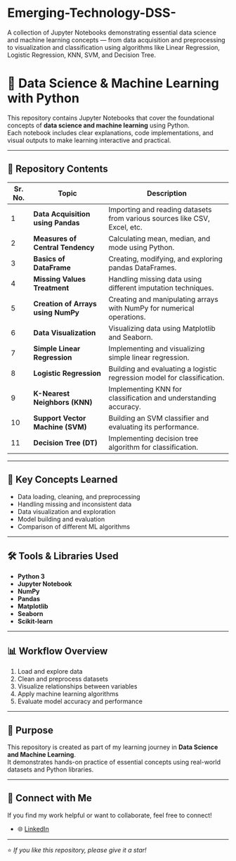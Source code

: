 # Emerging-Technology-DSS-
A collection of Jupyter Notebooks demonstrating essential data science and machine learning concepts — from data acquisition and preprocessing to visualization and classification using algorithms like Linear Regression, Logistic Regression, KNN, SVM, and Decision Tree.
# 📘 Data Science & Machine Learning with Python

This repository contains Jupyter Notebooks that cover the foundational concepts of **data science and machine learning** using Python.  
Each notebook includes clear explanations, code implementations, and visual outputs to make learning interactive and practical.

---

## 📂 Repository Contents

| Sr. No. | Topic | Description |
|----------|--------|-------------|
| 1 | **Data Acquisition using Pandas** | Importing and reading datasets from various sources like CSV, Excel, etc. |
| 2 | **Measures of Central Tendency** | Calculating mean, median, and mode using Python. |
| 3 | **Basics of DataFrame** | Creating, modifying, and exploring pandas DataFrames. |
| 4 | **Missing Values Treatment** | Handling missing data using different imputation techniques. |
| 5 | **Creation of Arrays using NumPy** | Creating and manipulating arrays with NumPy for numerical operations. |
| 6 | **Data Visualization** | Visualizing data using Matplotlib and Seaborn. |
| 7 | **Simple Linear Regression** | Implementing and visualizing simple linear regression. |
| 8 | **Logistic Regression** | Building and evaluating a logistic regression model for classification. |
| 9 | **K-Nearest Neighbors (KNN)** | Implementing KNN for classification and understanding accuracy. |
| 10 | **Support Vector Machine (SVM)** | Building an SVM classifier and evaluating its performance. |
| 11 | **Decision Tree (DT)** | Implementing decision tree algorithm for classification. |

---

## 🧠 Key Concepts Learned
- Data loading, cleaning, and preprocessing  
- Handling missing and inconsistent data  
- Data visualization and exploration  
- Model building and evaluation  
- Comparison of different ML algorithms  

---

## 🛠️ Tools & Libraries Used
- **Python 3**
- **Jupyter Notebook**
- **NumPy**
- **Pandas**
- **Matplotlib**
- **Seaborn**
- **Scikit-learn**

---

## 📊 Workflow Overview
1. Load and explore data  
2. Clean and preprocess datasets  
3. Visualize relationships between variables  
4. Apply machine learning algorithms  
5. Evaluate model accuracy and performance  

---

## 🎯 Purpose
This repository is created as part of my learning journey in **Data Science and Machine Learning**.  
It demonstrates hands-on practice of essential concepts using real-world datasets and Python libraries.

---

## 🤝 Connect with Me
If you find my work helpful or want to collaborate, feel free to connect!  

- 🌐 [LinkedIn]([https://www.linkedin.com/in/gauri-kadu-74154a31a])

---

⭐ *If you like this repository, please give it a star!*
